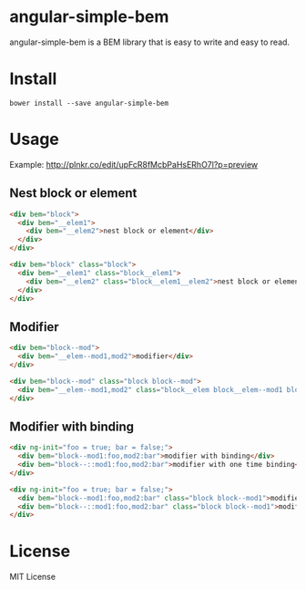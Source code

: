 # angular-simple-bem

angular-simple-bem is a BEM library that is easy to write and easy to read.

# Install

```
bower install --save angular-simple-bem
```

# Usage

Example: http://plnkr.co/edit/upFcR8fMcbPaHsERhO7l?p=preview

## Nest block or element

```html
<div bem="block">
  <div bem="__elem1">
    <div bem="__elem2">nest block or element</div>
  </div>
</div>
```

```html
<div bem="block" class="block">
  <div bem="__elem1" class="block__elem1">
    <div bem="__elem2" class="block__elem1__elem2">nest block or element</div>
  </div>
</div>
```

## Modifier

```html
<div bem="block--mod">
  <div bem="__elem--mod1,mod2">modifier</div>
</div>
```

```html
<div bem="block--mod" class="block block--mod">
  <div bem="__elem--mod1,mod2" class="block__elem block__elem--mod1 block__elem--mod2">modifier</div>
</div>
```

## Modifier with binding

```html
<div ng-init="foo = true; bar = false;">
  <div bem="block--mod1:foo,mod2:bar">modifier with binding</div>
  <div bem="block--::mod1:foo,mod2:bar">modifier with one time binding</div>
</div>
```

```html
<div ng-init="foo = true; bar = false;">
  <div bem="block--mod1:foo,mod2:bar" class="block block--mod1">modifier with binding</div>
  <div bem="block--::mod1:foo,mod2:bar" class="block block--mod1">modifier with one time binding</div>
</div>
```

# License

MIT License
